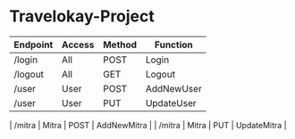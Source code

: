 # Travelokay-Project

| Endpoint	| Access	| Method	| Function      |
| --------- | --------- | --------- |-------------- |
| /login	| All		| POST		| Login		    |
| /logout	| All		| GET		| Logout	    |
| /user		| User		| POST		| AddNewUser	|
| /user		| User		| PUT		| UpdateUser	|

| /mitra	| Mitra		| POST		| AddNewMitra	|
| /mitra	| Mitra		| PUT		| UpdateMitra	|